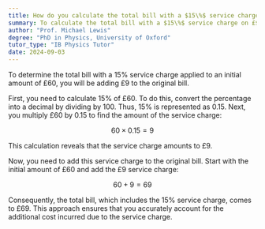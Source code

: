 ```yaml
---
title: How do you calculate the total bill with a $15\%$ service charge on £$60$?
summary: To calculate the total bill with a $15\%$ service charge on £$60$, simply add £$9$, resulting in a total of £$69$.
author: "Prof. Michael Lewis"
degree: "PhD in Physics, University of Oxford"
tutor_type: "IB Physics Tutor"
date: 2024-09-03
---
```


To determine the total bill with a 15% service charge applied to an initial amount of £60, you will be adding £9 to the original bill.

First, you need to calculate 15% of £60. To do this, convert the percentage into a decimal by dividing by 100. Thus, 15% is represented as $0.15$. Next, you multiply £60 by $0.15$ to find the amount of the service charge:

$$ 
60 \times 0.15 = 9 
$$

This calculation reveals that the service charge amounts to £9.

Now, you need to add this service charge to the original bill. Start with the initial amount of £60 and add the £9 service charge:

$$ 
60 + 9 = 69 
$$

Consequently, the total bill, which includes the 15% service charge, comes to £69. This approach ensures that you accurately account for the additional cost incurred due to the service charge.
    